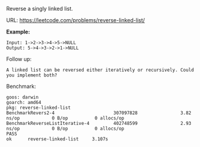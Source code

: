 Reverse a singly linked list.

URL: https://leetcode.com/problems/reverse-linked-list/

**Example:**

    Input: 1->2->3->4->5->NULL
    Output: 5->4->3->2->1->NULL

Follow up:

    A linked list can be reversed either iteratively or recursively. Could you implement both?

Benchmark:

    goos: darwin
    goarch: amd64
    pkg: reverse-linked-list
    BenchmarkRevers2-4                      307097828                3.82 ns/op            0 B/op          0 allocs/op
    BenchmarkReverseListIterative-4         402748599                2.93 ns/op            0 B/op          0 allocs/op
    PASS
    ok      reverse-linked-list     3.107s
